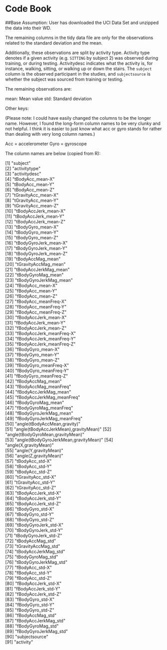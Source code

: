 # Code Book


##Base Assumption: User has downloaded the UCI Data Set and unzipped the data into their WD.

The remaining columns in the tidy data file are only for the observations related to the standard deviation and the mean. 

Additionally, these observations are split by activity type. Activity type denotes if a given activity (e.g. ```SITTING``` by subject 2) was observed during training, or during testing. Activitydesc indicates what the activity is, for instance, walking, sitting, or walking up or down the stairs. The ```subject``` column is the observed participant in the studies, and ```subjectsource``` is whether the subject was sourced from training or testing. 

The remaining observations are: 

mean: Mean value
std: Standard deviation

Other keys: 

(Please note: I could have easily changed the columns to be the longer name. However, I found the long-form column names to be very clunky and not helpful. I think it is easier to just know what acc or gyro stands for rather than dealing with very long column names.) 

Acc = accelerometer
Gyro = gyroscope

The column names are below (copied from R): 

[1] "subject"                             
 [2] "activitytype"                        
 [3] "activitydesc"                        
 [4] "tBodyAcc_mean-X"                     
 [5] "tBodyAcc_mean-Y"                     
 [6] "tBodyAcc_mean-Z"                     
 [7] "tGravityAcc_mean-X"                  
 [8] "tGravityAcc_mean-Y"                  
 [9] "tGravityAcc_mean-Z"                  
[10] "tBodyAccJerk_mean-X"                 
[11] "tBodyAccJerk_mean-Y"                 
[12] "tBodyAccJerk_mean-Z"                 
[13] "tBodyGyro_mean-X"                    
[14] "tBodyGyro_mean-Y"                    
[15] "tBodyGyro_mean-Z"                    
[16] "tBodyGyroJerk_mean-X"                
[17] "tBodyGyroJerk_mean-Y"                
[18] "tBodyGyroJerk_mean-Z"                
[19] "tBodyAccMag_mean"                    
[20] "tGravityAccMag_mean"                 
[21] "tBodyAccJerkMag_mean"                
[22] "tBodyGyroMag_mean"                   
[23] "tBodyGyroJerkMag_mean"               
[24] "fBodyAcc_mean-X"                     
[25] "fBodyAcc_mean-Y"                     
[26] "fBodyAcc_mean-Z"                     
[27] "fBodyAcc_meanFreq-X"                 
[28] "fBodyAcc_meanFreq-Y"                 
[29] "fBodyAcc_meanFreq-Z"                 
[30] "fBodyAccJerk_mean-X"                 
[31] "fBodyAccJerk_mean-Y"                 
[32] "fBodyAccJerk_mean-Z"                 
[33] "fBodyAccJerk_meanFreq-X"             
[34] "fBodyAccJerk_meanFreq-Y"             
[35] "fBodyAccJerk_meanFreq-Z"             
[36] "fBodyGyro_mean-X"                    
[37] "fBodyGyro_mean-Y"                    
[38] "fBodyGyro_mean-Z"                    
[39] "fBodyGyro_meanFreq-X"                
[40] "fBodyGyro_meanFreq-Y"                
[41] "fBodyGyro_meanFreq-Z"                
[42] "fBodyAccMag_mean"                    
[43] "fBodyAccMag_meanFreq"                
[44] "fBodyAccJerkMag_mean"                
[45] "fBodyAccJerkMag_meanFreq"            
[46] "fBodyGyroMag_mean"                   
[47] "fBodyGyroMag_meanFreq"               
[48] "fBodyGyroJerkMag_mean"               
[49] "fBodyGyroJerkMag_meanFreq"           
[50] "angle(tBodyAccMean,gravity)"         
[51] "angle(tBodyAccJerkMean),gravityMean)"
[52] "angle(tBodyGyroMean,gravityMean)"    
[53] "angle(tBodyGyroJerkMean,gravityMean)"
[54] "angle(X,gravityMean)"                
[55] "angle(Y,gravityMean)"                
[56] "angle(Z,gravityMean)"                
[57] "tBodyAcc_std-X"                      
[58] "tBodyAcc_std-Y"                      
[59] "tBodyAcc_std-Z"                      
[60] "tGravityAcc_std-X"                   
[61] "tGravityAcc_std-Y"                   
[62] "tGravityAcc_std-Z"                   
[63] "tBodyAccJerk_std-X"                  
[64] "tBodyAccJerk_std-Y"                  
[65] "tBodyAccJerk_std-Z"                  
[66] "tBodyGyro_std-X"                     
[67] "tBodyGyro_std-Y"                     
[68] "tBodyGyro_std-Z"                     
[69] "tBodyGyroJerk_std-X"                 
[70] "tBodyGyroJerk_std-Y"                 
[71] "tBodyGyroJerk_std-Z"                 
[72] "tBodyAccMag_std"                     
[73] "tGravityAccMag_std"                  
[74] "tBodyAccJerkMag_std"                 
[75] "tBodyGyroMag_std"                    
[76] "tBodyGyroJerkMag_std"                
[77] "fBodyAcc_std-X"                      
[78] "fBodyAcc_std-Y"                      
[79] "fBodyAcc_std-Z"                      
[80] "fBodyAccJerk_std-X"                  
[81] "fBodyAccJerk_std-Y"                  
[82] "fBodyAccJerk_std-Z"                  
[83] "fBodyGyro_std-X"                     
[84] "fBodyGyro_std-Y"                     
[85] "fBodyGyro_std-Z"                     
[86] "fBodyAccMag_std"                     
[87] "fBodyAccJerkMag_std"                 
[88] "fBodyGyroMag_std"                    
[89] "fBodyGyroJerkMag_std"                
[90] "subjectsource"                       
[91] "activity"
